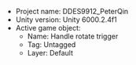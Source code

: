 <!-- UNITY CODE ASSIST INSTRUCTIONS START -->
- Project name: DDES9912_PeterQin
- Unity version: Unity 6000.2.4f1
- Active game object:
  - Name: Handle rotate trigger
  - Tag: Untagged
  - Layer: Default
<!-- UNITY CODE ASSIST INSTRUCTIONS END -->